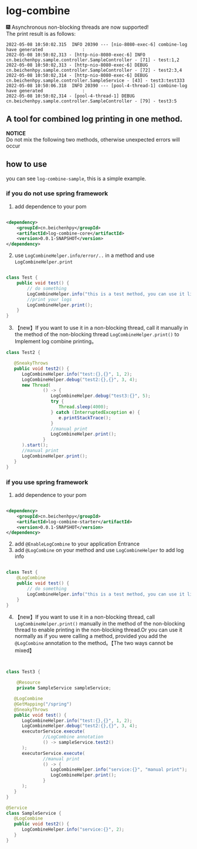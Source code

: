# log-combine

🎆 Asynchronous non-blocking threads are now supported!  
The print result is as follows:

```text
2022-05-08 10:50:02.315  INFO 20390 --- [nio-8080-exec-6] combine-log have generated               : 
2022-05-08 10:50:02,313 - [http-nio-8080-exec-6] INFO cn.beichenhpy.sample.controller.SampleController - [71] - test:1,2
2022-05-08 10:50:02,313 - [http-nio-8080-exec-6] DEBUG cn.beichenhpy.sample.controller.SampleController - [72] - test2:3,4
2022-05-08 10:50:02,314 - [http-nio-8080-exec-6] DEBUG cn.beichenhpy.sample.controller.SampleService - [43] - test3:test333
2022-05-08 10:50:06.318  INFO 20390 --- [pool-4-thread-1] combine-log have generated               : 
2022-05-08 10:50:02,314 - [pool-4-thread-1] DEBUG cn.beichenhpy.sample.controller.SampleController - [79] - test3:5
```
## A tool for combined log printing in one method.

**NOTICE**  
Do not mix the following two methods, otherwise unexpected errors will occur

## how to use

you can see `log-combine-sample`, this is a simple example.

### if you do not use spring framework

1. add dependence to your pom

```xml

<dependency>
    <groupId>cn.beichenhpy</groupId>
    <artifactId>log-combine-core</artifactId>
    <version>0.0.1-SNAPSHOT</version>
</dependency>
```

2. use `LogCombineHelper.info/error/..` in a method and use `LogCombineHelper.print`

```java

class Test {
    public void test() {
        // do something
        LogCombineHelper.info("this is a test method, you can use it like {}", "logback");
        //print your logs
        LogCombineHelper.print();
    }
}

```

3. 【new】If you want to use it in a non-blocking thread, call it manually in the method of the non-blocking thread
   `LogCombineHelper.print()` to Implement log combine printing。

```java
class Test2 {

   @SneakyThrows
   public void test2() {
      LogCombineHelper.info("test:{},{}", 1, 2);
      LogCombineHelper.debug("test2:{},{}", 3, 4);
      new Thread(
              () -> {
                 LogCombineHelper.debug("test3:{}", 5);
                 try {
                    Thread.sleep(4000);
                 } catch (InterruptedException e) {
                    e.printStackTrace();
                 }
                 //manual print
                 LogCombineHelper.print();
              }
      ).start();
      //manual print
      LogCombineHelper.print();
   }
}
```

### if you use spring framework

1. add dependence to your pom

```xml

<dependency>
    <groupId>cn.beichenhpy</groupId>
    <artifactId>log-combine-starter</artifactId>
    <version>0.0.1-SNAPSHOT</version>
</dependency>
```

2. add `@EnableLogCombine` to your application Entrance
3. add `@LogCombine` on your method and use `LogCombineHelper` to add log info

```java

class Test {
    @LogCombine
    public void test() {
        // do something
        LogCombineHelper.info("this is a test method, you can use it like {}", "logback");
    }
}

```

4. 【new】If you want to use it in a non-blocking thread, call `LogCombineHelper.print()` manually in the method of the
   non-blocking thread to enable printing in the non-blocking thread.Or you can use it normally as if you were calling a
   method, provided you add the `@LogCombine` annotation to the method。【The two ways cannot be mixed】

```java


class Test3 {

    @Resource
    private SampleService sampleService;

   @LogCombine
   @GetMapping("/spring")
   @SneakyThrows
   public void test() {
      LogCombineHelper.info("test:{},{}", 1, 2);
      LogCombineHelper.debug("test2:{},{}", 3, 4);
      executorService.execute(
              //LogCombine annotation
              () -> sampleService.test2()
      );
      executorService.execute(
              //manual print
              () -> {
                 LogCombineHelper.info("service:{}", "manual print");
                 LogCombineHelper.print();
              }
      );
   }
}

@Service
class SampleService {
   @LogCombine
   public void test2() {
      LogCombineHelper.info("service:{}", 2);
   }
}
```
